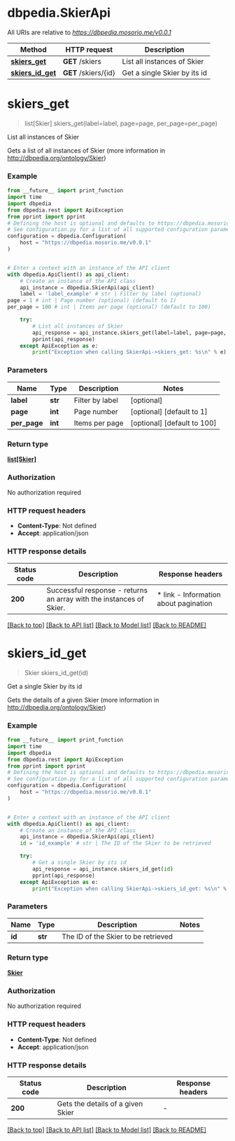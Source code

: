 # dbpedia.SkierApi

All URIs are relative to *https://dbpedia.mosorio.me/v0.0.1*

Method | HTTP request | Description
------------- | ------------- | -------------
[**skiers_get**](SkierApi.md#skiers_get) | **GET** /skiers | List all instances of Skier
[**skiers_id_get**](SkierApi.md#skiers_id_get) | **GET** /skiers/{id} | Get a single Skier by its id


# **skiers_get**
> list[Skier] skiers_get(label=label, page=page, per_page=per_page)

List all instances of Skier

Gets a list of all instances of Skier (more information in http://dbpedia.org/ontology/Skier)

### Example

```python
from __future__ import print_function
import time
import dbpedia
from dbpedia.rest import ApiException
from pprint import pprint
# Defining the host is optional and defaults to https://dbpedia.mosorio.me/v0.0.1
# See configuration.py for a list of all supported configuration parameters.
configuration = dbpedia.Configuration(
    host = "https://dbpedia.mosorio.me/v0.0.1"
)


# Enter a context with an instance of the API client
with dbpedia.ApiClient() as api_client:
    # Create an instance of the API class
    api_instance = dbpedia.SkierApi(api_client)
    label = 'label_example' # str | Filter by label (optional)
page = 1 # int | Page number (optional) (default to 1)
per_page = 100 # int | Items per page (optional) (default to 100)

    try:
        # List all instances of Skier
        api_response = api_instance.skiers_get(label=label, page=page, per_page=per_page)
        pprint(api_response)
    except ApiException as e:
        print("Exception when calling SkierApi->skiers_get: %s\n" % e)
```

### Parameters

Name | Type | Description  | Notes
------------- | ------------- | ------------- | -------------
 **label** | **str**| Filter by label | [optional] 
 **page** | **int**| Page number | [optional] [default to 1]
 **per_page** | **int**| Items per page | [optional] [default to 100]

### Return type

[**list[Skier]**](Skier.md)

### Authorization

No authorization required

### HTTP request headers

 - **Content-Type**: Not defined
 - **Accept**: application/json

### HTTP response details
| Status code | Description | Response headers |
|-------------|-------------|------------------|
**200** | Successful response - returns an array with the instances of Skier. |  * link - Information about pagination <br>  |

[[Back to top]](#) [[Back to API list]](../README.md#documentation-for-api-endpoints) [[Back to Model list]](../README.md#documentation-for-models) [[Back to README]](../README.md)

# **skiers_id_get**
> Skier skiers_id_get(id)

Get a single Skier by its id

Gets the details of a given Skier (more information in http://dbpedia.org/ontology/Skier)

### Example

```python
from __future__ import print_function
import time
import dbpedia
from dbpedia.rest import ApiException
from pprint import pprint
# Defining the host is optional and defaults to https://dbpedia.mosorio.me/v0.0.1
# See configuration.py for a list of all supported configuration parameters.
configuration = dbpedia.Configuration(
    host = "https://dbpedia.mosorio.me/v0.0.1"
)


# Enter a context with an instance of the API client
with dbpedia.ApiClient() as api_client:
    # Create an instance of the API class
    api_instance = dbpedia.SkierApi(api_client)
    id = 'id_example' # str | The ID of the Skier to be retrieved

    try:
        # Get a single Skier by its id
        api_response = api_instance.skiers_id_get(id)
        pprint(api_response)
    except ApiException as e:
        print("Exception when calling SkierApi->skiers_id_get: %s\n" % e)
```

### Parameters

Name | Type | Description  | Notes
------------- | ------------- | ------------- | -------------
 **id** | **str**| The ID of the Skier to be retrieved | 

### Return type

[**Skier**](Skier.md)

### Authorization

No authorization required

### HTTP request headers

 - **Content-Type**: Not defined
 - **Accept**: application/json

### HTTP response details
| Status code | Description | Response headers |
|-------------|-------------|------------------|
**200** | Gets the details of a given Skier |  -  |

[[Back to top]](#) [[Back to API list]](../README.md#documentation-for-api-endpoints) [[Back to Model list]](../README.md#documentation-for-models) [[Back to README]](../README.md)

